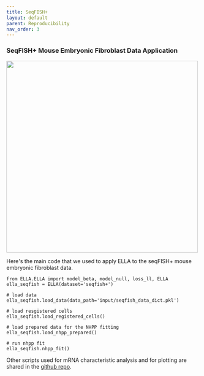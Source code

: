 ```yaml
---
title: SeqFISH+
layout: default
parent: Reproducibility
nav_order: 3
---
```


### SeqFISH+ Mouse Embryonic Fibroblast Data Application

<div style="margin: 0 auto; text-align: left;"> 
<img src="{{ site.baseurl }}/images/rp_seqfish.png" width="500" />
</div>

Here's the main code that we used to apply ELLA to the seqFISH+ mouse embryonic fibroblast data.
```
from ELLA.ELLA import model_beta, model_null, loss_ll, ELLA
ella_seqfish = ELLA(dataset='seqfish+')

# load data
ella_seqfish.load_data(data_path='input/seqfish_data_dict.pkl')

# load resgistered cells
ella_seqfish.load_registered_cells()

# load prepared data for the NHPP fitting
ella_seqfish.load_nhpp_prepared()

# run nhpp fit
ella_seqfish.nhpp_fit()
```

Other scripts used for mRNA characteristic analysis and for plotting are shared in the [github repo](https://github.com/jadexq/ELLA/tree/main/scripts/analysis/seqfish).
